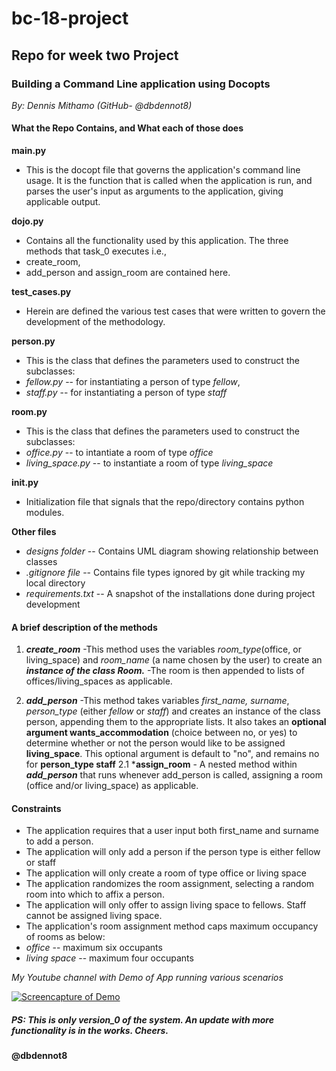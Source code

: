# bc-18-project
## Repo for week two Project
### Building a Command Line application using Docopts
*By: Dennis Mithamo (GitHub- @dbdennot8)*

#### What the Repo Contains, and What each of those does

**main.py**
- This is the docopt file that governs the application's command line
usage. It is the function that is called when the application is run, 
and parses the user's input as arguments to the application, giving applicable output.
	
**dojo.py**
- Contains all the functionality used by this application. The three methods
that task_0 executes i.e.,
- create_room, 
- add_person and assign_room are contained here.
	
**test_cases.py**
- Herein are defined the various test cases that were written to govern the 
development of the methodology.
	
**person.py**
- This is the class that defines the parameters used to construct the subclasses:
- *fellow.py* -- for instantiating a person of type *fellow*,
- *staff.py*  -- for instantiating a person of type *staff*

**room.py**
- This is the class that defines the parameters used to construct the subclasses:
- *office.py* -- to intantiate a room of type *office*
- *living_space.py* -- to instantiate a room of type *living_space*
				
**init.py** 
- Initialization file that signals that the repo/directory contains python modules.
	
**Other files**
- *designs folder* -- Contains UML diagram showing relationship between classes
- *.gitignore file* -- Contains file types ignored by git while tracking my local directory
- *requirements.txt* -- A snapshot of the installations done during project development
		
#### A brief description of the methods
1. ***create_room***
		-This method uses the variables *room_type*(office, or living_space) and *room_name* 
			(a name chosen by the user) to create an ***instance of the class Room.***
		-The room is then appended to lists of offices/living_spaces as applicable. 

2. ***add_person***
		-This method takes variables *first_name, surname*, *person_type* (either *fellow* or *staff*)
			and creates an instance of the class person, appending them to the appropriate lists. It also 
			takes an **optional argument wants_accommodation** (choice between no, or yes) to determine whether 
			or not the person would like to be assigned **living_space**. This optional argument is default to "no",
			and remains no for **person_type staff**
2.1 ***assign_room** - A nested method within ***add_person*** that runs whenever add_person is 
			called, assigning a room (office and/or living_space) as applicable.
			
#### Constraints
- The application requires that a user input both first_name and surname to add a person.
- The application will only add a person if the person type is either fellow or staff
- The application will only create a room of type office or living space
- The application randomizes the room assignment, selecting a random room into which to affix a person.
- The application will only offer to assign living space to fellows. Staff cannot be assigned living space.
- The application's room assignment method caps maximum occupancy of rooms as below:
- *office* -- maximum six occupants
- *living space* -- maximum four occupants

*My Youtube channel with Demo of App running various scenarios*

[![Screencapture of Demo](http://img.youtube.com/vi/e2P5qsyqMCM/0.jpg)](http://www.youtube.com/watch?v=e2P5qsyqMCM)
			

##### PS: This is only version_0 of the system. An update with more functionality is in the works. Cheers.

**@dbdennot8**
			



